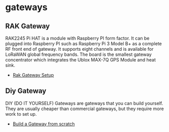 # gateways

## RAK Gateway

RAK2245 Pi HAT is a module with Raspberry PI form factor. It can be plugged into Raspberry PI such as Raspberry Pi 3 Model B+ as a complete RF front end of gateway. It supports eight channels and is available for LoRaWAN global frequency bands. The board is the smallest gateway concentrator which integrates the Ublox MAX-7Q GPS Module and heat sink.

- [Rak Gateway Setup](https://docs.rakwireless.com/Product-Categories/WisLink/RAK2245-Pi-HAT/Overview/#product-description)

## Diy Gateway

DIY (DO IT YOURSELF) Gateways are gateways that you can build yourself. They are usually cheaper than commercial gateways, but they require more work to set up.

- [Build a Gateway from scratch](https://cpham.perso.univ-pau.fr/LORA/RPIgateway.html)
